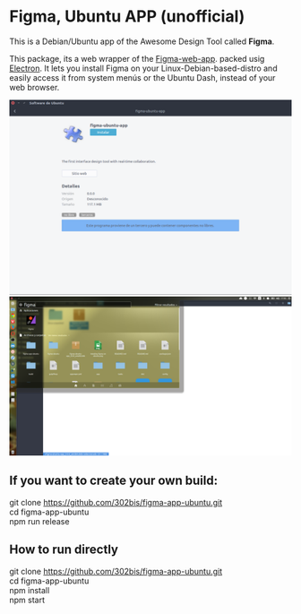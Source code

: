 # Figma, Ubuntu APP (unofficial)
This is a Debian/Ubuntu app of the Awesome Design Tool called **Figma**.

This package, its a web wrapper of the [Figma-web-app](https://figma.com). packed usig [Electron](http://electron.atom.io). It lets you install Figma on your Linux-Debian-based-distro  and easily access it from system menús or the Ubuntu Dash, instead of your web browser.

![](https://raw.githubusercontent.com/302bis/figma-app-ubuntu/master/app/stylesheets/instaling-figma-on-ubuntu.png)
![](https://raw.githubusercontent.com/302bis/figma-app-ubuntu/master/app/stylesheets/figma-dash.png)

If you want to create your own build:
----------------
git clone https://github.com/302bis/figma-app-ubuntu.git  
cd figma-app-ubuntu   
npm run release	  

## How to run directly

git clone https://github.com/302bis/figma-app-ubuntu.git  
cd figma-app-ubuntu   
npm install   
npm start   


